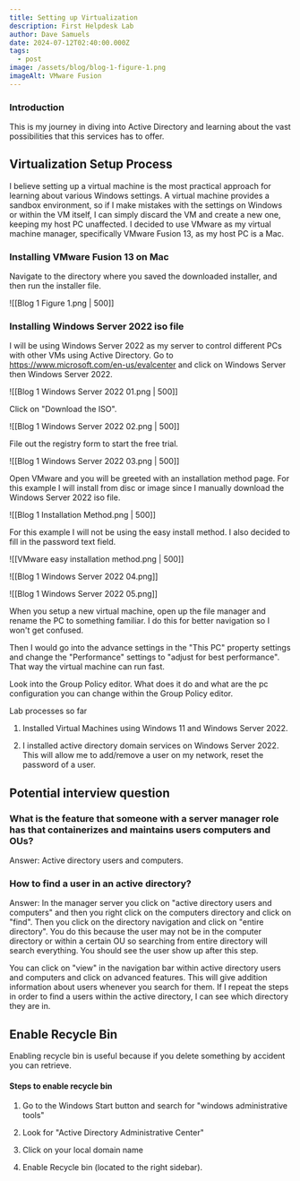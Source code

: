 ```yaml
---
title: Setting up Virtualization
description: First Helpdesk Lab
author: Dave Samuels
date: 2024-07-12T02:40:00.000Z
tags:
  - post
image: /assets/blog/blog-1-figure-1.png
imageAlt: VMware Fusion
---
```



### Introduction

This is my journey in diving into Active Directory and learning about the vast possibilities that this services has to offer.



## Virtualization Setup Process 



I believe setting up a virtual machine is the most practical approach for learning about various Windows settings. A virtual machine provides a sandbox environment, so if I make mistakes with the settings on Windows or within the VM itself, I can simply discard the VM and create a new one, keeping my host PC unaffected. I decided to use VMware as my virtual machine manager, specifically VMware Fusion 13, as my host PC is a Mac. 



### Installing VMware Fusion 13 on Mac



Navigate to the directory where you saved the downloaded installer, and then run the installer file. 



!\[[Blog 1 Figure 1.png | 500]]





### Installing Windows Server 2022 iso file



I will be using Windows Server 2022 as my server to control different PCs with other VMs using Active Directory.  Go to https://www.microsoft.com/en-us/evalcenter and click on Windows Server then Windows Server 2022.



!\[[Blog 1 Windows Server 2022 01.png | 500]]





Click on "Download the ISO".



!\[[Blog 1 Windows Server 2022 02.png | 500]]



File out the registry form to start the free trial.



!\[[Blog 1 Windows Server 2022 03.png | 500]]





Open VMware and you will be greeted with an installation method page. For this example I will install from disc or image since I manually download the Windows Server 2022 iso file.





!\[[Blog 1 Installation Method.png | 500]]



For this example I will not be using the easy install method. I also decided to fill in the password text field.



!\[[VMware easy installation method.png | 500]]









!\[[Blog 1 Windows Server 2022 04.png]]





!\[[Blog 1 Windows Server 2022 05.png]]











When you setup a new virtual machine, open up the file manager and rename the PC to something familiar. I do this for better navigation so I won't get confused.







Then I would go into the advance settings in the "This PC" property settings and change the "Performance" settings to "adjust for best performance". That way the virtual machine can run fast.



Look into the Group Policy editor. What does it do and what are the pc configuration you can change within the Group Policy editor.



Lab processes so far



1. Installed Virtual Machines using Windows 11 and Windows Server 2022.

2. I installed active directory domain services on Windows Server 2022. This will allow me to add/remove a user on my network, reset the password of a user.



## Potential interview question



### What is the feature that someone with a server manager role has that containerizes and maintains users computers and OUs?



Answer: Active directory users and computers.



### How to find a user in an active directory?



Answer: In the manager server you click on "active directory users and computers" and then you right click on the computers directory and click on "find". Then you click on the directory navigation and click on "entire directory". You do this because the user may not be in the computer directory or within a certain OU so searching from entire directory will search everything. You should see the user show up after this step. 

You can click on "view" in the navigation bar within active directory users and computers and click on advanced features. This will give addition information about users whenever you search for them. If I repeat the steps in order to find a users within the active directory, I can see which directory they are in.







## Enable Recycle Bin

Enabling recycle bin is useful because if you delete something by accident you can retrieve. 



#### Steps to enable recycle bin

1. Go to the Windows Start button and search for "windows administrative tools"

2. Look for "Active Directory Administrative Center"

3. Click on your local domain name

4. Enable Recycle bin (located to the right sidebar).
